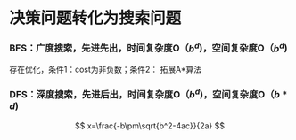 
# 决策问题转化为搜索问题

### BFS：广度搜索，先进先出，时间复杂度O（$b^d$)，空间复杂度O（$b^d$)
存在优化，条件1：cost为非负数；条件2：
拓展A*算法

### DFS：深度搜索，先进后出，时间复杂度O（$b^d$)，空间复杂度O（$b*d$)

$$ x=\frac{-b\pm\sqrt{b^2-4ac}}{2a} $$

